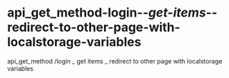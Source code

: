# api_get_method-login-_-get-items-_-redirect-to-other-page-with-localstorage-variables
api_get_method /login _ get items _ redirect to other page with  localstorage variables
